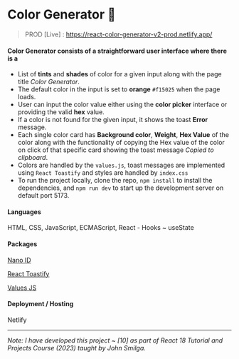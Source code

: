 # Color Generator 🌈

> PROD [Live] : https://react-color-generator-v2-prod.netlify.app/

#### Color Generator consists of a straightforward user interface where there is a

- List of **tints** and **shades** of color for a given input along with the page title *Color Generator*.
- The default color in the input is set to **orange** `#f15025` when the page loads.
- User can input the color value either using the **color picker** interface or providing the valid **hex** value.
- If a color is not found for the given input, it shows the toast **Error** message.
- Each single color card has **Background color**, **Weight**, **Hex Value** of the color along with the functionality of copying the Hex value of the color on       click of that specific card showing the toast message *Copied to clipboard*.
- Colors are handled by the `values.js`, toast messages are implemented using `React Toastify` and styles are handled by `index.css`
- To run the project locally, clone the repo, `npm install` to install the dependencies, and `npm run dev` to start up the development server on default port 5173.

#### Languages
HTML, CSS, JavaScript, ECMAScript, React - Hooks ~ useState

#### Packages
[Nano ID](https://www.npmjs.com/package/nanoid)

[React Toastify](https://www.npmjs.com/package/react-toastify)

[Values JS](https://github.com/noeldelgado/values.js)

#### Deployment / Hosting
Netlify

---

_Note: I have developed this project ~ [10] as part of React 18 Tutorial and Projects Course (2023) taught by John Smilga._
